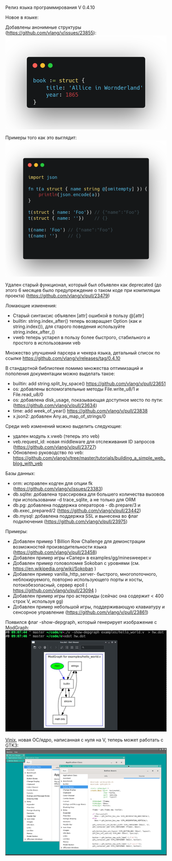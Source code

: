 Релиз языка программирования V 0.4.10

Новое в языке:

Добавлены анонимные структуры (https://github.com/vlang/v/issues/23855):
![plot](struct.png)

Примеры того как это выглядит:
![plot](struct_example.png)

Удален старый функционал, который был объявлен как deprecated (до этого 6 месяцев было предупреждение о таком коде при компиляции проекта) (https://github.com/vlang/v/pull/23479)


Ломающие изменения:
* Старый синтаксис объявлен [attr] ошибкой в пользу @[attr]
* builtin: string.index_after() теперь возвращает Option (как и string.index()), для старого поведения используйте string.index_after_()
* vweb теперь устарел в пользу более быстрого, стабильного и простого в использовании veb

Множество улучшений парсера и чекера языка, детальный список по ссылке https://github.com/vlang/v/releases/tag/0.4.10


В стандартной библиотеке помимо множества оптимизаций и пополения документации можно выделать такое:
* builtin: add string.split_by_space() https://github.com/vlang/v/pull/23651
* os: добавлены вспомогательные методы File.write_u8/1 и File.read_u8/0
* os: добавлена disk_usage, показывающая доступное место по пути: (https://github.com/vlang/v/pull/23634)
* time: add week_of_year() https://github.com/vlang/v/pull/23838
* x.json2: добавлен Any.as_map_of_strings/0

Среди web изменений можно выделить следующие:
* удален модуль x.vweb (теперь это veb)
* veb.request_id: новая middleware для отслеживания ID запросов (https://github.com/vlang/v/pull/23727)
* Обновлено руководство по veb: https://github.com/vlang/v/tree/master/tutorials/building_a_simple_web_blog_with_veb

Базы данных:
* orm: исправлен кодген для опции fk (https://github.com/vlang/v/issues/23383)
* db.sqlite: добавлена трассировка для большего количества вызовов при использовании -d trace_sqlite, а не только для ORM
* db.pg: добавлена поддержка операторов - db.prepare/3 и db.exec_prepared/2 (https://github.com/vlang/v/pull/23442)
* db.mysql: добавлена поддержка SSL и вынесена во флаг подключения (https://github.com/vlang/v/pull/23975)

Примеры:
* Добавлен пример 1 Billion Row Challenge для демонстрации возможностей производительности языка (https://github.com/vlang/v/pull/23458)
* Добавлен пример игры «Сапер» в examples/gg/minesweeper.v
* Добавлен пример головоломке Sokoban с уровнями (см. https://en.wikipedia.org/wiki/Sokoban )
* Добавлен пример vanilla_http_server- быстрого, многопоточного, неблокируемого, повторно использующего порты и хосты, потокобезопасный, сервер epoll ( https://github.com/vlang/v/pull/23094 )
* Добавлен пример игры про астероиды (сейчас она содержит < 400 строк V, используя gg)
* Добавлен пример небольшой игры, поддерживающую клавиатуру и сенсорное управление (https://github.com/vlang/v/pull/23861)


Появился флаг -show-depgraph, который генерирует изображение с ModGraph:
![plot](ModGraph.png)

[Vinix](https://github.com/vlang/vinix), новая ОС/ядро, написанная с нуля на V, теперь может работать с GTK3:
![plot](gtk3.png)

